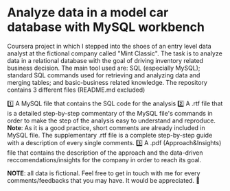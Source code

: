 # Analyze data in a model car database with MySQL workbench
Coursera project in which I stepped into the shoes of an entry level data analyst at the fictional company called "Mint Classic". The task is to analyze data in a relational database with the goal of driving inventory related business decision. The main tool used are: SQL (especially MySQL); standard SQL commands used for retrieving and analyzing data and merging tables; and basic-business related knowledge.
The repository contains 3 different files (README.md excluded)

1️⃣ A MySQL file that contains the SQL code for the analysis
2️⃣ A .rtf file that is a detailed step-by-step commentary of the MySQL file's commands in order to make the step of the analysis easy to understand and reproduce. **Note**: As it is a good practice, short comments are already included in MySQL file. The supplementary .rtf file is a complete step-by-step guide with a description of every single comments.
3️⃣ A .pdf (Approach&Insights) file that contains the description of the approach and the data-driven reccomendations/insights for the company in order to reach its goal.

**NOTE**: all data is fictional.
Feel free to get in touch with me for every comments/feedbacks that you may have. It would be appreciated. 📩
